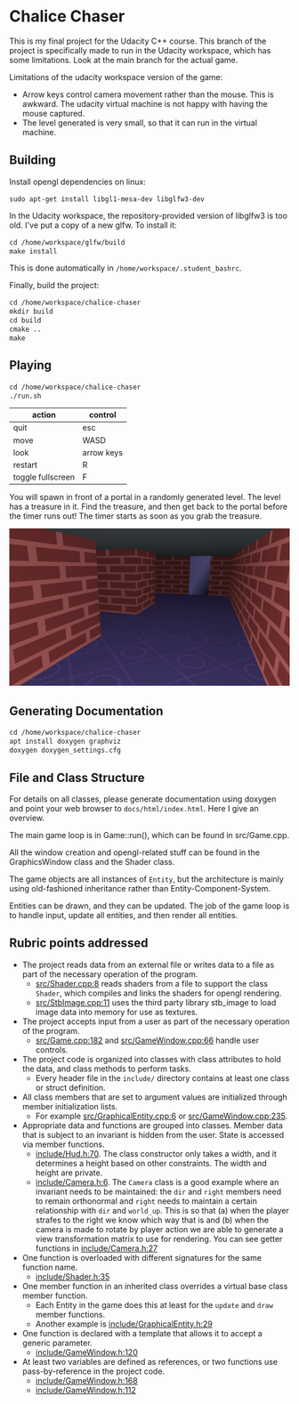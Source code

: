 # Chalice Chaser

This is my final project for the Udacity C++ course.
This branch of the project is specifically made to run in the Udacity workspace,
which has some limitations.
Look at the main branch for the actual game.

Limitations of the udacity workspace version of the game:
- Arrow keys control camera movement rather than the mouse. This is awkward.
The udacity virtual machine is not happy with having the mouse captured.
- The level generated is very small, so that it can run in the virtual machine.


## Building

Install opengl dependencies on linux:
```
sudo apt-get install libgl1-mesa-dev libglfw3-dev
```

In the Udacity workspace, the repository-provided version of libglfw3 is too old.
I've put a copy of a new glfw. To install it:
```
cd /home/workspace/glfw/build
make install
```
This is done automatically in `/home/workspace/.student_bashrc`.

Finally, build the project:
```
cd /home/workspace/chalice-chaser
mkdir build
cd build
cmake ..
make
```

## Playing

```
cd /home/workspace/chalice-chaser
./run.sh
```

| action            | control        |
|-------------------|----------------|
| quit              | esc            |
| move              | WASD           |
| look              | arrow keys     |
| restart           | R              |
| toggle fullscreen | F              |

You will spawn in front of a portal in a randomly generated level.
The level has a treasure in it. Find the treasure, and then get back to
the portal before the timer runs out!
The timer starts as soon as you grab the treasure.

![screenshot](images/screenshot.png)


## Generating Documentation

```
cd /home/workspace/chalice-chaser
apt install doxygen graphviz
doxygen doxygen_settings.cfg
```

## File and Class Structure

For details on all classes, please generate documentation using doxygen and point your web browser to `docs/html/index.html`. Here I give an overview.

The main game loop is in Game::run(), which can be found in src/Game.cpp.

All the window creation and opengl-related stuff can be found in the GraphicsWindow class and the Shader class.

The game objects are all instances of `Entity`, but the architecture is mainly using old-fashioned inheritance rather than Entity-Component-System.

Entities can be drawn, and they can be updated. The job of the game loop is to handle input, update all entities, and then render all entities.


## Rubric points addressed

- The project reads data from an external file or writes data to a file as part of the necessary operation of the program.
  - [src/Shader.cpp:8](https://github.com/ebrahimebrahim/symmetrical-garbanzo/blob/c1f63074296a6987f10be3fa9948d1edea124ebe/src/Shader.cpp#L8) reads shaders from a file to support the class `Shader`, which compiles and links the shaders for opengl rendering.
  - [src/StbImage.cpp:11](https://github.com/ebrahimebrahim/symmetrical-garbanzo/blob/c1f63074296a6987f10be3fa9948d1edea124ebe/src/StbImage.cpp#L11) uses the third party library stb_image to load image data into memory for use as textures.
- The project accepts input from a user as part of the necessary operation of the program.
  - [src/Game.cpp:182](https://github.com/ebrahimebrahim/symmetrical-garbanzo/blob/c1f63074296a6987f10be3fa9948d1edea124ebe/src/Game.cpp#L182) and [src/GameWindow.cpp:66](https://github.com/ebrahimebrahim/symmetrical-garbanzo/blob/c1f63074296a6987f10be3fa9948d1edea124ebe/src/GameWindow.cpp#L66) handle user controls.
- The project code is organized into classes with class attributes to hold the data, and class methods to perform tasks.
  - Every header file in the `include/` directory contains at least one class or struct definition.
- All class members that are set to argument values are initialized through member initialization lists.
  - For example [src/GraphicalEntity.cpp:6](https://github.com/ebrahimebrahim/symmetrical-garbanzo/blob/c1f63074296a6987f10be3fa9948d1edea124ebe/src/GraphicalEntity.cpp#L6) or [src/GameWindow.cpp:235](https://github.com/ebrahimebrahim/symmetrical-garbanzo/blob/c1f63074296a6987f10be3fa9948d1edea124ebe/src/GameWindow.cpp#L235).
- Appropriate data and functions are grouped into classes. Member data that is subject to an invariant is hidden from the user. State is accessed via member functions.
  - [include/Hud.h:70](https://github.com/ebrahimebrahim/symmetrical-garbanzo/blob/c1f63074296a6987f10be3fa9948d1edea124ebe/include/Hud.h#L70). The class constructor only takes a width, and it determines a height based on other constraints. The width and height are private.
  - [include/Camera.h:6](https://github.com/ebrahimebrahim/symmetrical-garbanzo/blob/c1f63074296a6987f10be3fa9948d1edea124ebe/include/Camera.h#L6). The `Camera` class is a good example where an invariant needs to be maintained: the `dir` and `right` members need to remain orthonormal and `right` needs to maintain a certain relationship with `dir` and `world_up`. This is so that (a) when the player strafes to the right we know which way that is and (b) when the camera is made to rotate by player action we are able to generate a view transformation matrix to use for rendering. You can see getter functions in [include/Camera.h:27](https://github.com/ebrahimebrahim/symmetrical-garbanzo/blob/c1f63074296a6987f10be3fa9948d1edea124ebe/include/Camera.h#L27)
- One function is overloaded with different signatures for the same function name.
  - [include/Shader.h:35](https://github.com/ebrahimebrahim/symmetrical-garbanzo/blob/c1f63074296a6987f10be3fa9948d1edea124ebe/include/Shader.h#L35)
- One member function in an inherited class overrides a virtual base class member function.
  - Each Entity in the game does this at least for the `update` and `draw` member functions.
  - Another example is [include/GraphicalEntity.h:29](https://github.com/ebrahimebrahim/symmetrical-garbanzo/blob/c1f63074296a6987f10be3fa9948d1edea124ebe/include/GraphicalEntity.h#L29)
- One function is declared with a template that allows it to accept a generic parameter.
  - [include/GameWindow.h:120](https://github.com/ebrahimebrahim/symmetrical-garbanzo/blob/c1f63074296a6987f10be3fa9948d1edea124ebe/include/GameWindow.h#L120)
- At least two variables are defined as references, or two functions use pass-by-reference in the project code.
  - [include/GameWindow.h:168](https://github.com/ebrahimebrahim/symmetrical-garbanzo/blob/c1f63074296a6987f10be3fa9948d1edea124ebe/include/GameWindow.h#L168)
  - [include/GameWindow.h:112](https://github.com/ebrahimebrahim/symmetrical-garbanzo/blob/c1f63074296a6987f10be3fa9948d1edea124ebe/include/GameWindow.h#L112)
